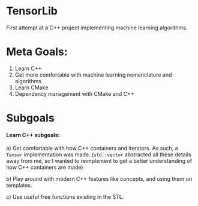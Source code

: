# TensorLib

First attempt at a C++ project implementing machine learning algorithms.

# Meta Goals:
1) Learn C++
2) Get more comfortable with machine learning nomenclature and algorithms
3) Learn CMake
4) Dependency management with CMake and C++


# Subgoals 

#### Learn C++ subgoals:
 a) Get comfortable with how C++ containers and iterators. As such, a `Tensor` implementation was made. (`std::vector` abstracted all these details away from me, so I wanted to reimplement to get a better understanding of how C++ containers are made)
 
 b) Play around with modern C++ features like concepts, and using them on templates. 
 
 c) Use useful free functions existing in the STL.
 
 

